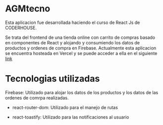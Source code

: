# AGMtecno

Esta aplicacion fue desarrollada haciendo el curso de React Js de CODERHOUSE. 

Se trata del frontend de una tienda online con carrito de compras basado en componentes de React y alojando y consumiendo los datos de productos y ordenes de compra en Firebase.
Actualmente esta aplicacion se encuentra hosteada en Vercel y se puede acceder a ella en el siguiente [link](https://ag-mtecno-js-felipe-monsegur.vercel.app//)


# Tecnologias utilizadas

Firebase: Utilizado para alojar los datos de los productos y los datos de las ordenes de comrpa realizadas.


* react-router-dom: Utilizado para el manejo de rutas

* react-toastify: Utilizado para las notificaciones al usuario
